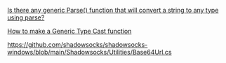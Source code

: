 [Is there any generic Parse() function that will convert a string to any type using parse?](https://stackoverflow.com/questions/3502493/is-there-any-generic-parse-function-that-will-convert-a-string-to-any-type-usi)

[How to make a Generic Type Cast function](https://stackoverflow.com/questions/6884653/how-to-make-a-generic-type-cast-function)

https://github.com/shadowsocks/shadowsocks-windows/blob/main/Shadowsocks/Utilities/Base64Url.cs
